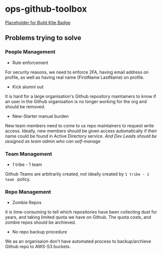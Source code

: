 # ops-github-toolbox
[Placeholder for Build Kite Badge](https://google.com.au)

## Problems trying to solve


### People Management

- Rule enforcement

For security reasons, we need to enforce 2FA, having email address on profile, as well as having real name (FirstName LastName) on profile.


- Kick alumni out

It is hard for a large organisation's Github repository maintainers to know if an user in the Github organisation is no longer working for the org and should be removed.

- New-Starter manual burden

New team members need to come to us repo maintainers to request write access. Ideally, new members should be given access automatically if their name could be found in Active Directory service. _And Dev Leads should be assigned as team admin who can self-manage_


### Team Management

- 1 tribe - 1 team

Github Teams are arbitrarily created, not ideally created by `1 tribe - 1 team ` policy.


### Repo Management

- Zombie Repos

It is time-consuming to tell which repositories have been collecting dust for years, and taking limited quota we have on Github. The quota costs, and zombie repos should be archieved.

- No repo backup procedure

We as an organisaion don't have automated process to backup/archieve Github repo to AWS-S3 buckets.
